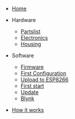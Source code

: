 * [Home](/)

* Hardware
    * [Partslist](partslist)
    * [Electronics](electronics)
    * [Housing](housing)

* Software
    * [Firmware](firmware)
    * [First Configuration](config)
    * [Upload to ESP8266](upload)
    * [First start](first_start)
    * [Update](update)
    * [Blynk](blynk)

* [How it works](description)
